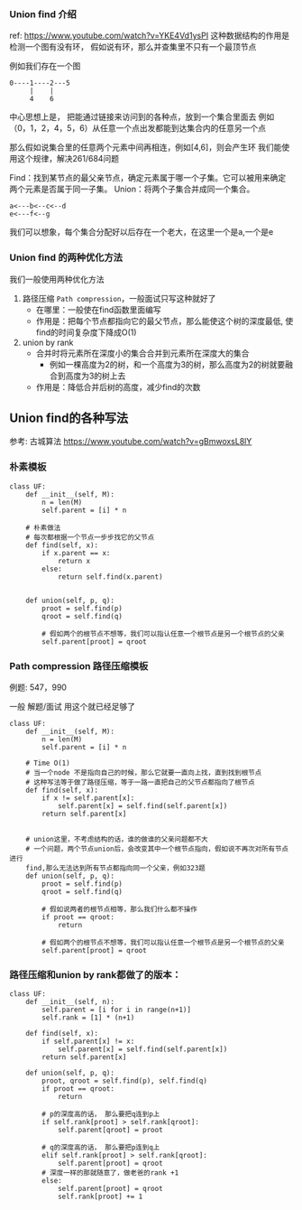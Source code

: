 ### Union find 介绍
ref: https://www.youtube.com/watch?v=YKE4Vd1ysPI
这种数据结构的作用是检测一个图有没有环， 假如说有环，那么并查集里不只有一个最顶节点

例如我们存在一个图
```
0----1----2---5
     |    |
     4    6
```
中心思想上是， 把能通过链接来访问到的各种点，放到一个集合里面去
例如（0，1，2，4，5，6）从任意一个点出发都能到达集合内的任意另一个点

那么假如说集合里的任意两个元素中间再相连，例如[4,6]，则会产生环
我们能使用这个规律，解决261/684问题

Find：找到某节点的最父亲节点，确定元素属于哪一个子集。它可以被用来确定两个元素是否属于同一子集。
Union：将两个子集合并成同一个集合。

```
a<---b<--c<--d
e<---f<--g
```
我们可以想象，每个集合分配好以后存在一个老大，在这里一个是a,一个是e


### Union find 的两种优化方法
我们一般使用两种优化方法
1. 路径压缩 `Path compression`，一般面试只写这种就好了
   - 在哪里：一般使在find函数里面编写
   - 作用是：把每个节点都指向它的最父节点，那么能使这个树的深度最低, 使find的时间复杂度下降成O(1)
2. union by rank
    - 合并时将元素所在深度小的集合合并到元素所在深度大的集合
      - 例如一棵高度为2的树，和一个高度为3的树，那么高度为2的树就要融合到高度为3的树上去
    - 作用是：降低合并后树的高度，减少find的次数


## Union find的各种写法
参考: 古城算法 https://www.youtube.com/watch?v=gBmwoxsL8lY
### 朴素模板
```
class UF:
    def __init__(self, M):
        n = len(M)
        self.parent = [i] * n

    # 朴素做法
    # 每次都根据一个节点一步步找它的父节点
    def find(self, x):
        if x.parent == x:
            return x
        else:
            return self.find(x.parent)


    def union(self, p, q):
        proot = self.find(p)
        qroot = self.find(q)

        # 假如两个的根节点不想等，我们可以指认任意一个根节点是另一个根节点的父亲
        self.parent[proot] = qroot
```

### Path compression 路径压缩模板
例题: 547，990

一般 解题/面试 用这个就已经足够了
```
class UF:
    def __init__(self, M):
        n = len(M)
        self.parent = [i] * n

    # Time O(1)
    # 当一个node 不是指向自己的时候，那么它就要一直向上找，直到找到根节点
    # 这种写法等于做了路径压缩，等于一路一直把自己的父节点都指向了根节点
    def find(self, x):
        if x != self.parent[x]:
            self.parent[x] = self.find(self.parent[x])
        return self.parent[x]


    # union这里，不考虑结构的话，谁的做谁的父亲问题都不大
    # 一个问题，两个节点union后，会改变其中一个根节点指向，假如说不再次对所有节点进行
    find,那么无法达到所有节点都指向同一个父亲，例如323题
    def union(self, p, q):
        proot = self.find(p)
        qroot = self.find(q)

        # 假如说两者的根节点相等，那么我们什么都不操作
        if proot == qroot:
            return

        # 假如两个的根节点不想等，我们可以指认任意一个根节点是另一个根节点的父亲
        self.parent[proot] = qroot
```

### 路径压缩和union by rank都做了的版本：
```
class UF:
    def __init__(self, n):
        self.parent = [i for i in range(n+1)]
        self.rank = [1] * (n+1)

    def find(self, x):
        if self.parent[x] != x:
            self.parent[x] = self.find(self.parent[x])
        return self.parent[x]

    def union(self, p, q):
        proot, qroot = self.find(p), self.find(q)
        if proot == qroot:
            return

        # p的深度高的话， 那么要把q连到p上
        if self.rank[proot] > self.rank[qroot]:
            self.parent[qroot] = proot

        # q的深度高的话， 那么要把p连到q上
        elif self.rank[proot] > self.rank[qroot]:
            self.parent[proot] = qroot
        # 深度一样的那就随意了，做老爸的rank +1
        else:
            self.parent[proot] = qroot
            self.rank[proot] += 1
```

